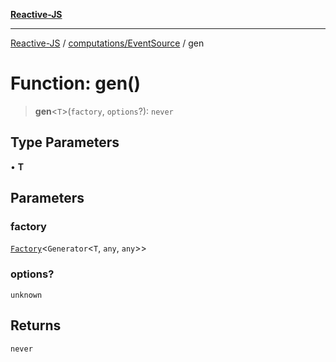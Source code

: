 [**Reactive-JS**](../../../README.md)

***

[Reactive-JS](../../../README.md) / [computations/EventSource](../README.md) / gen

# Function: gen()

> **gen**\<`T`\>(`factory`, `options`?): `never`

## Type Parameters

• **T**

## Parameters

### factory

[`Factory`](../../../functions/type-aliases/Factory.md)\<`Generator`\<`T`, `any`, `any`\>\>

### options?

`unknown`

## Returns

`never`
